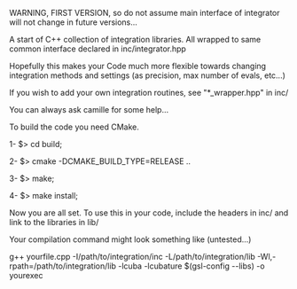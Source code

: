 
WARNING, FIRST VERSION, so do not assume main interface of integrator will not change in future versions...

A start of C++ collection of integration libraries. All wrapped to same common interface
declared in inc/integrator.hpp

Hopefully this makes your Code much more flexible towards changing integration methods and
settings (as precision, max number of evals, etc...)

If you wish to add your own integration routines, see "*_wrapper.hpp" in inc/

You can always ask camille for some help...


To build the code you need CMake.

  1-  $> cd build;

  2-  $> cmake -DCMAKE_BUILD_TYPE=RELEASE ..

  3-  $> make;

  4-  $> make install;


Now you are all set. To use this in your code, include the headers in inc/
and link to the libraries in lib/

Your compilation command might look something like (untested...)

g++ yourfile.cpp -I/path/to/integration/inc -L/path/to/integration/lib -Wl,-rpath=/path/to/integration/lib -lcuba -lcubature $(gsl-config --libs) -o yourexec


